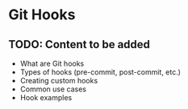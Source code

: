 # Git Hooks

## TODO: Content to be added

- What are Git hooks
- Types of hooks (pre-commit, post-commit, etc.)
- Creating custom hooks
- Common use cases
- Hook examples
